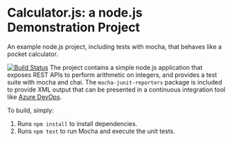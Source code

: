Calculator.js: a node.js Demonstration Project
==============================================
An example node.js project, including tests with mocha, that behaves like
a pocket calculator.

[![Build Status](https://dev.azure.com/extsourcepipieline/Integrating%20External%20Source%20Control%20with%20Azure%20Pipelines%201/_apis/build/status/Azure-AbdulHusain.calculator%20(1)?branchName=master)](https://dev.azure.com/extsourcepipieline/Integrating%20External%20Source%20Control%20with%20Azure%20Pipelines%201/_build/latest?definitionId=2&branchName=master)
The project contains a simple node.js application that exposes REST APIs
to perform arithmetic on integers, and provides a test suite with mocha
and chai.  The `mocha-junit-reporters` package is included to provide XML
output that can be presented in a continuous integration tool like
[Azure DevOps](https://azure.com/devops).

To build, simply:

1. Runs `npm install` to install dependencies.
2. Runs `npm test` to run Mocha and execute the unit tests.

